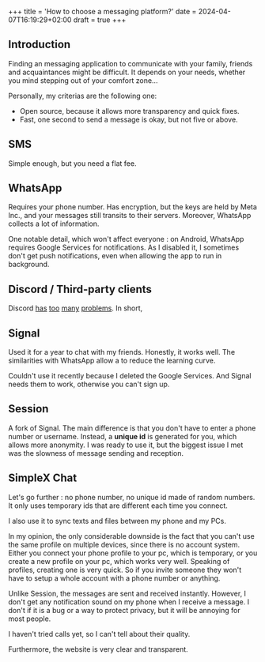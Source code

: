 +++
title = 'How to choose a messaging platform?'
date = 2024-04-07T16:19:29+02:00
draft = true
+++

## Introduction

Finding an messaging application to communicate with your family, friends and acquaintances might be difficult.
It depends on your needs, whether you mind stepping out of your comfort zone…

Personally, my criterias are the following one:
- Open source, because it allows more transparency and quick fixes.
- Fast, one second to send a message is okay, but not five or above.

## SMS

Simple enough, but you need a flat fee.

## WhatsApp

Requires your phone number. Has encryption, but the keys are held by Meta Inc., and your messages still transits to their servers. Moreover,
WhatsApp collects a lot of information.

One notable detail, which won't affect everyone : on Android, WhatsApp requires Google Services for notifications. As I disabled it, I sometimes don't
get push notifications, even when allowing the app to run in background.

## Discord / Third-party clients

Discord [has](https://stallman.org/discord.html) [too](https://spyware.neocities.org/articles/discord) [many](https://usemumble.neocities.org/)
[problems](https://cadence.moe/blog/2020-06-06-why-you-shouldnt-trust-discord). In short, 

## Signal

Used it for a year to chat with my friends. Honestly, it works well. The similarities with WhatsApp allow a to reduce the learning curve.

Couldn't use it recently because I deleted the Google Services. And Signal needs them to work, otherwise you can't sign up.

## Session

A fork of Signal. The main difference is that you don't have to enter a phone number or username. Instead, a **unique id** is generated for you, which allows more anonymity.
I was ready to use it, but the biggest issue I met was the slowness of message sending and reception.

## SimpleX Chat

Let's go further : no phone number, no unique id made of random numbers. It only uses temporary ids that are different each time you connect.

I also use it to sync texts and files between my phone and my PCs.

In my opinion, the only considerable downside is the fact that you can't use the same profile on multiple devices, since there is no account system. 
Either you connect your phone profile to your pc, which is temporary, or you create a new profile on your pc, which works very well. Speaking of profiles,
creating one is very quick. So if you invite someone they won't have to setup a whole account with a phone number or anything.

Unlike Session, the messages are sent and received instantly. However, I don't get any notification sound on my phone when I receive a message. I don't if it is a bug or a way to protect privacy, but it will be annoying for most people.

I haven't tried calls yet, so I can't tell about their quality.

Furthermore, the website is very clear and transparent.
